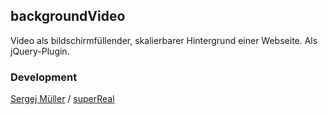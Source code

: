 ## backgroundVideo ##
Video als bildschirmfüllender, skalierbarer Hintergrund einer Webseite. Als jQuery-Plugin.


### Development
[Sergej Müller](https://github.com/sergejmueller) / [superReal](http://superreal.de)